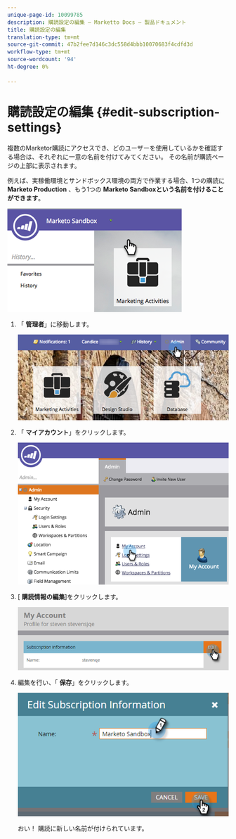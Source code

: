 ```yaml
---
unique-page-id: 10099785
description: 購読設定の編集 — Marketto Docs — 製品ドキュメント
title: 購読設定の編集
translation-type: tm+mt
source-git-commit: 47b2fee7d146c3dc558d4bbb10070683f4cdfd3d
workflow-type: tm+mt
source-wordcount: '94'
ht-degree: 0%

---
```



# 購読設定の編集 {#edit-subscription-settings}

複数のMarketor購読にアクセスでき、どのユーザーを使用しているかを確認する場合は、それぞれに一意の名前を付けてみてください。 その名前が購読ページの上部に表示されます。

例えば、実稼働環境とサンドボックス環境の両方で作業する場合、1つの購読に **Marketo Production** 、もう1つの **Marketo Sandboxという名前を付けることができます**。

![](assets/image2016-4-8-14-3a34-3a28.png)

1. 「 **管理者**」に移動します。

   ![](assets/adminhand-1.png)

1. 「 **マイアカウント**」をクリックします。

   ![](assets/image2015-6-23-15-3a16-3a52.png)

1. [ **購読情報の編集**]をクリックします。

   ![](assets/image2016-5-24-10-3a34-3a32.png)

1. 編集を行い、「 **保存**」をクリックします。

   ![](assets/image2016-5-24-10-3a40-3a6.png)

   おい！ 購読に新しい名前が付けられています。


